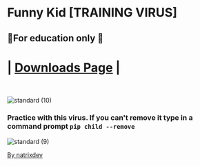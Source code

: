 # Funny Kid [TRAINING VIRUS]

## 🛑For education only 🛑

# | [Downloads Page](https://github.com/natrixdev/funny-kid-virus/blob/main/downloads.md) |
<br>

![standard (10)](https://user-images.githubusercontent.com/88579983/182856504-b5bbcbfd-4df8-4304-8e78-7208f33bf295.gif)<br>

### Practice with this virus. If you can't remove it type in a command prompt `pip child --remove`

![standard (9)](https://user-images.githubusercontent.com/88579983/182853240-d7b79a50-4d1d-4207-80a3-a5f2b596ffab.gif)<br>

[By natrixdev](https://github.com/natrixdev) 
